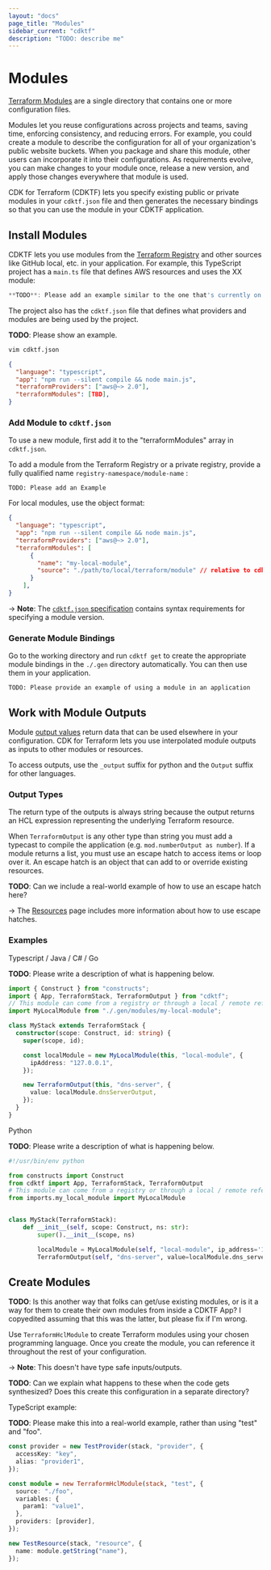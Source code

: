 ```yaml
---
layout: "docs"
page_title: "Modules"
sidebar_current: "cdktf"
description: "TODO: describe me"
---
```


# Modules

[Terraform Modules](https://www.terraform.io/docs/language/modules/index.html) are a single directory that contains one or more configuration files.

Modules let you reuse configurations across projects and teams, saving time, enforcing consistency, and reducing errors. For example, you could create a module to describe the configuration for all of your organization's public website buckets. When you package and share this module, other users can incorporate it into their configurations. As requirements evolve, you can make changes to your module once, release a new version, and apply those changes everywhere that module is used.

CDK for Terraform (CDKTF) lets you specify existing public or private modules in your `cdktf.json` file and then generates the necessary bindings so that you can use the module in your CDKTF application.

## Install Modules

CDKTF lets you use modules from the [Terraform Registry](https://registry.terraform.io/) and other sources like GitHub local, etc. in your application. For example, this TypeScript project has a `main.ts` file that defines AWS resources and uses the XX module:

```typescript
**TODO**: Please add an example similar to the one that's currently on the providers.html page
```

The project also has the `cdktf.json` file that defines what providers and modules are being used by the project.

**TODO**: Please show an example.

```bash
vim cdktf.json
```

```json
{
  "language": "typescript",
  "app": "npm run --silent compile && node main.js",
  "terraformProviders": ["aws@~> 2.0"],
  "terraformModules": [TBD],
}
```

### Add Module to `cdktf.json`

To use a new module, first add it to the "terraformModules" array in `cdktf.json`.

To add a module from the Terraform Registry or a private registry, provide a fully qualified name `registry-namespace/module-name` :

```
TODO: Please add an Example
```

For local modules, use the object format:

```json
{
  "language": "typescript",
  "app": "npm run --silent compile && node main.js",
  "terraformProviders": ["aws@~> 2.0"],
  "terraformModules": [
      {
        "name": "my-local-module",
        "source": "./path/to/local/terraform/module" // relative to cdktf.json file
      }
    ],
}
```

-> **Note**: The [`cdktf.json` specification](/docs/cdktf/cli-reference/configuration.html) contains syntax requirements for specifying a module version.


### Generate Module Bindings

Go to the working directory and run `cdktf get` to create the appropriate module bindings in the `./.gen` directory automatically. You can then use them in your application.

```
TODO: Please provide an example of using a module in an application
```



## Work with Module Outputs

Module [output values](/fundamentals/outputs.html) return data that can be used elsewhere in your configuration. CDK
for Terraform lets you use interpolated module outputs as inputs to other modules or resources.

To access outputs, use the `_output` suffix for python and the `Output` suffix for other languages.

### Output Types

The return type of the outputs is always string because the output returns an HCL expression representing the underlying Terraform resource.

When `TerraformOutput` is any other type than string you must add a typecast to compile the application (e.g. `mod.numberOutput as number`). If a module returns a list, you must use an escape hatch to access items or loop over it. An escape hatch is an object that can add to or override existing resources.

**TODO**: Can we include a real-world example of how to use an escape hatch here?

-> The [Resources](/docs/cdktf/concepts/fundamentals/resources.html) page includes more information about how to use escape hatches.

### Examples

Typescript / Java / C# / Go

**TODO**: Please write a description of what is happening below.

```typescript
import { Construct } from "constructs";
import { App, TerraformStack, TerraformOutput } from "cdktf";
// This module can come from a registry or through a local / remote reference
import MyLocalModule from "./.gen/modules/my-local-module";

class MyStack extends TerraformStack {
  constructor(scope: Construct, id: string) {
    super(scope, id);

    const localModule = new MyLocalModule(this, "local-module", {
      ipAddress: "127.0.0.1",
    });

    new TerraformOutput(this, "dns-server", {
      value: localModule.dnsServerOutput,
    });
  }
}
```

Python

**TODO**: Please write a description of what is happening below.

```python
#!/usr/bin/env python

from constructs import Construct
from cdktf import App, TerraformStack, TerraformOutput
# This module can come from a registry or through a local / remote reference
from imports.my_local_module import MyLocalModule


class MyStack(TerraformStack):
    def __init__(self, scope: Construct, ns: str):
        super().__init__(scope, ns)

        localModule = MyLocalModule(self, "local-module", ip_address='127.0.0.1')
        TerraformOutput(self, "dns-server", value=localModule.dns_server_output)
```


## Create Modules

**TODO**: Is this another way that folks can get/use existing modules, or is it a way for them to create their own modules from inside a CDKTF App? I copyedited assuming that this was the latter, but please fix if I'm wrong.

Use `TerraformHclModule` to create Terraform modules using your chosen programming language. Once you create the module, you can reference it throughout the rest of your configuration.

-> **Note**: This doesn't have type safe inputs/outputs.


**TODO**: Can we explain what happens to these when the code gets synthesized? Does this create this configuration in a separate directory?


TypeScript example:

**TODO**: Please make this into a real-world example, rather than using "test" and "foo".

```typescript
const provider = new TestProvider(stack, "provider", {
  accessKey: "key",
  alias: "provider1",
});

const module = new TerraformHclModule(stack, "test", {
  source: "./foo",
  variables: {
    param1: "value1",
  },
  providers: [provider],
});

new TestResource(stack, "resource", {
  name: module.getString("name"),
});
```